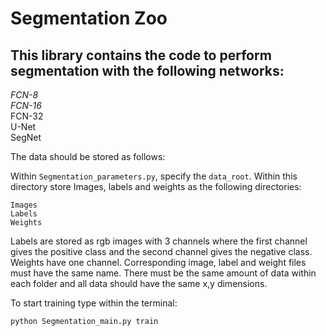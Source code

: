 # Segmentation Zoo

## This library contains the code to perform segmentation with the following networks:

*FCN-8* <br />
*FCN-16* <br />
FCN-32 <br />
U-Net <br />
SegNet <br />

The data should be stored as follows: <br />

Within `Segmentation_parameters.py`, specify the `data_root`. Within this directory store Images, labels and weights as the following directories:

`Images` <br />
`Labels` <br />
`Weights` <br />

Labels are stored as rgb images with 3 channels where the first channel gives the positive class and the second channel gives the negative class. Weights have one channel. Corresponding image, label and weight files must have the same name. There must be the same amount of data within each folder and all data should have the same x,y dimensions. 

To start training type within the terminal: <br />

`python Segmentation_main.py train`






